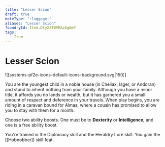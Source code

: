 ```yaml
---
title: "Lesser Scion"
draft: true
noteType: ":luggage:"
aliases: "Lesser Scion"
foundryId: Item.DtyXZT0VMAz6gGmP
tags:
  - Item
---
```


# Lesser Scion
![[systems-pf2e-icons-default-icons-background.svg|150]]

You are the youngest child in a noble house (in Cheliax, Isger, or Andoran) and stand to inherit nothing from your family. Although you have a minor title, it affords you no lands or wealth, but it has garnered you a small amount of respect and deference in your travels. When play begins, you are riding in a caravan bound for Almas, where a cousin has promised to allow you to stay with them for a month.

Choose two ability boosts. One must be to **Dexterity** or **Intelligence**, and one is a free ability boost.

You're trained in the Diplomacy skill and the Heraldry Lore skill. You gain the [[Hobnobber]] skill feat.
